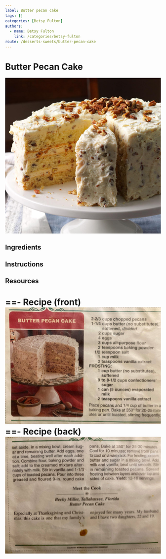 ```yaml
---
label: Butter pecan cake
tags: []
categories: [Betsy Fulton]
authors:
  - name: Betsy Fulton
    link: /categories/betsy-fulton
route: /desserts-sweets/butter-pecan-cake
---
```


# Butter Pecan Cake
![Also called baby shower cake by the Fulton family. Sweet, buttery, and nutty.](/static/banners/butter-pecan-cake.jpg)

## Ingredients

## Instructions

## Resources
==- Recipe (front)
![](/static/recipes/butter-pecan-cake-front.jpg)
==- Recipe (back)
![](/static/recipes/butter-pecan-cake-back.jpg)
===
